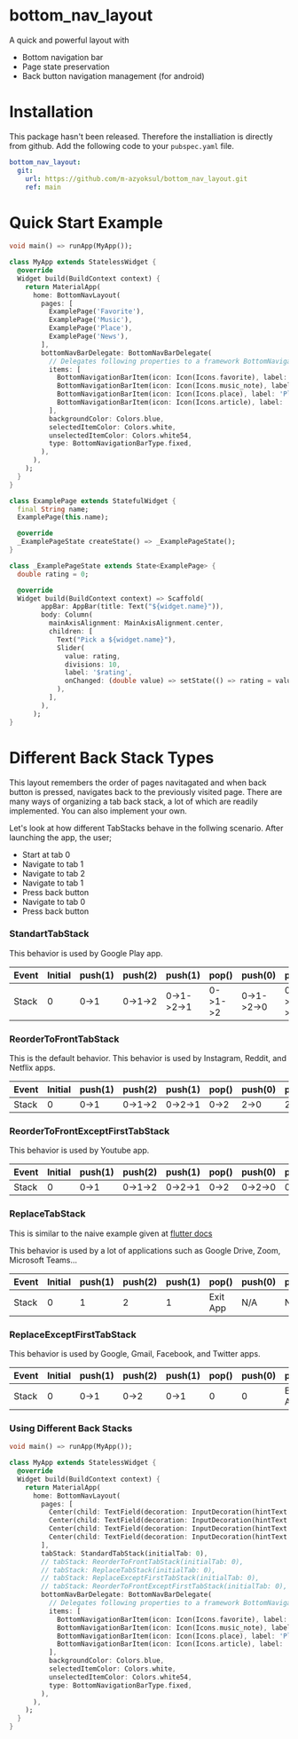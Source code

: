 # bottom_nav_layout
A quick and powerful layout with
 - Bottom navigation bar
 - Page state preservation
 - Back button navigation management (for android)

# Installation
This package hasn't been released. Therefore the installiation is directly from github. Add the following code to your `pubspec.yaml` file.
```yaml
bottom_nav_layout:
  git:
    url: https://github.com/m-azyoksul/bottom_nav_layout.git
    ref: main
```

# Quick Start Example
```dart
void main() => runApp(MyApp());

class MyApp extends StatelessWidget {
  @override
  Widget build(BuildContext context) {
    return MaterialApp(
      home: BottomNavLayout(
        pages: [
          ExamplePage('Favorite'),
          ExamplePage('Music'),
          ExamplePage('Place'),
          ExamplePage('News'),
        ],
        bottomNavBarDelegate: BottomNavBarDelegate(
          // Delegates following properties to a framework BottomNavigationBar
          items: [
            BottomNavigationBarItem(icon: Icon(Icons.favorite), label: 'Favorites'),
            BottomNavigationBarItem(icon: Icon(Icons.music_note), label: 'Music'),
            BottomNavigationBarItem(icon: Icon(Icons.place), label: 'Places'),
            BottomNavigationBarItem(icon: Icon(Icons.article), label: 'News'),
          ],
          backgroundColor: Colors.blue,
          selectedItemColor: Colors.white,
          unselectedItemColor: Colors.white54,
          type: BottomNavigationBarType.fixed,
        ),
      ),
    );
  }
}

class ExamplePage extends StatefulWidget {
  final String name;
  ExamplePage(this.name);

  @override
  _ExamplePageState createState() => _ExamplePageState();
}

class _ExamplePageState extends State<ExamplePage> {
  double rating = 0;

  @override
  Widget build(BuildContext context) => Scaffold(
        appBar: AppBar(title: Text("${widget.name}")),
        body: Column(
          mainAxisAlignment: MainAxisAlignment.center,
          children: [
            Text("Pick a ${widget.name}"),
            Slider(
              value: rating,
              divisions: 10,
              label: '$rating',
              onChanged: (double value) => setState(() => rating = value),
            ),
          ],
        ),
      );
}
```
# Different Back Stack Types
This layout remembers the order of pages navitagated and when back button is pressed, navigates back to the previously visited page. There are many ways of organizing a tab back stack, a lot of which are readily implemented. You can also implement your own.

Let's look at how different TabStacks behave in the follwing scenario. After launching the app, the user;
 - Start at tab 0
 - Navigate to tab 1
 - Navigate to tab 2
 - Navigate to tab 1
 - Press back button
 - Navigate to tab 0
 - Press back button

### StandartTabStack
This behavior is used by Google Play app.

| Event | Initial | push(1) | push(2) | push(1) | pop() | push(0) | pop() |
| ---- | ---- | ---- | ---- | ---- | ---- | ---- | ---- |
| Stack | 0 | 0->1 | 0->1->2 | 0->1->2->1 | 0->1->2 | 0->1->2->0 | 0->1->2 |

### ReorderToFrontTabStack
This is the default behavior. This behavior is used by Instagram, Reddit, and Netflix apps.

| Event | Initial | push(1) | push(2) | push(1) | pop() | push(0) | pop() |
| ---- | ---- | ---- | ---- | ---- | ---- | ---- | ---- |
| Stack | 0 | 0->1 | 0->1->2 | 0->2->1 | 0->2 | 2->0 | 2 |

### ReorderToFrontExceptFirstTabStack
This behavior is used by Youtube app.

| Event | Initial | push(1) | push(2) | push(1) | pop() | push(0) | pop() |
| ---- | ---- | ---- | ---- | ---- | ---- | ---- | ---- |
| Stack | 0 | 0->1 | 0->1->2 | 0->2->1 | 0->2 | 0->2->0 | 0->2 |

### ReplaceTabStack
This is similar to the naive example given at [flutter docs](https://api.flutter.dev/flutter/material/BottomNavigationBar-class.html)

This behavior is used by a lot of applications such as Google Drive, Zoom, Microsoft Teams...

| Event | Initial | push(1) | push(2) | push(1) | pop() | push(0) | pop() |
| ---- | ---- | ---- | ---- | ---- | ---- | ---- | ---- |
| Stack | 0 | 1 | 2 | 1 | Exit App | N/A | N/A |

### ReplaceExceptFirstTabStack
This behavior is used by Google, Gmail, Facebook, and Twitter apps.

| Event | Initial | push(1) | push(2) | push(1) | pop() | push(0) | pop() |
| ---- | ---- | ---- | ---- | ---- | ---- | ---- | ---- |
| Stack | 0 | 0->1 | 0->2 | 0->1 | 0 | 0 | Exit App |

### Using Different Back Stacks

```dart
void main() => runApp(MyApp());

class MyApp extends StatelessWidget {
  @override
  Widget build(BuildContext context) {
    return MaterialApp(
      home: BottomNavLayout(
        pages: [
          Center(child: TextField(decoration: InputDecoration(hintText: 'Search for favorite'))),
          Center(child: TextField(decoration: InputDecoration(hintText: 'Search for music'))),
          Center(child: TextField(decoration: InputDecoration(hintText: 'Search for place'))),
          Center(child: TextField(decoration: InputDecoration(hintText: 'Search for news'))),
        ],
        tabStack: StandardTabStack(initialTab: 0),
        // tabStack: ReorderToFrontTabStack(initialTab: 0),
        // tabStack: ReplaceTabStack(initialTab: 0),
        // tabStack: ReplaceExceptFirstTabStack(initialTab: 0),
        // tabStack: ReorderToFrontExceptFirstTabStack(initialTab: 0),
        bottomNavBarDelegate: BottomNavBarDelegate(
          // Delegates following properties to a framework BottomNavigationBar
          items: [
            BottomNavigationBarItem(icon: Icon(Icons.favorite), label: 'Favorites'),
            BottomNavigationBarItem(icon: Icon(Icons.music_note), label: 'Music'),
            BottomNavigationBarItem(icon: Icon(Icons.place), label: 'Places'),
            BottomNavigationBarItem(icon: Icon(Icons.article), label: 'News'),
          ],
          backgroundColor: Colors.blue,
          selectedItemColor: Colors.white,
          unselectedItemColor: Colors.white54,
          type: BottomNavigationBarType.fixed,
        ),
      ),
    );
  }
}
```
